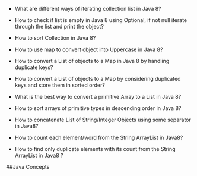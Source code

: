 - What are different ways of iterating collection list in Java 8?

- How to check if list is empty in Java 8 using Optional, if not null iterate through the list and print the object?

- How to sort Collection in Java 8?

- How to use map to convert object into Uppercase in Java 8?

- How to convert a List of objects to a Map in Java 8 by handling duplicate keys?

- How to convert a List of objects to a Map by considering duplicated keys and store them in sorted order?

- What is the best way to convert a primitive Array to a List in Java 8?

- How to sort arrays of primitive types in descending order in Java 8?

- How to concatenate List of String/Integer Objects using some separator in Java8?

- How to count each element/word from the String ArrayList in Java8?

- How to find only duplicate elements with its count from the String ArrayList in Java8 ?


##Java Concepts

